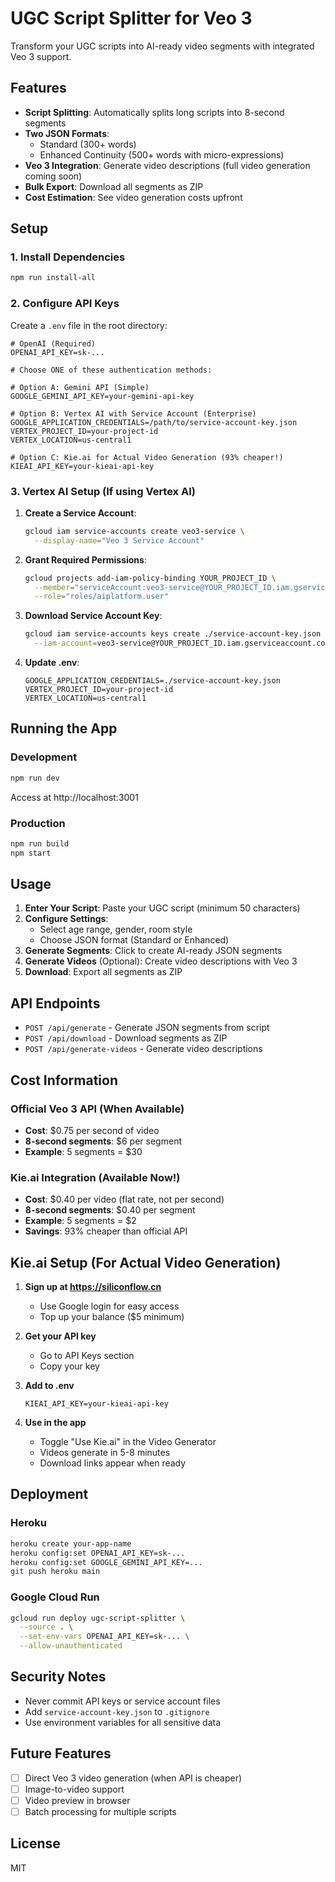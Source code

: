 # UGC Script Splitter for Veo 3

Transform your UGC scripts into AI-ready video segments with integrated Veo 3 support.

## Features

- **Script Splitting**: Automatically splits long scripts into 8-second segments
- **Two JSON Formats**: 
  - Standard (300+ words) 
  - Enhanced Continuity (500+ words with micro-expressions)
- **Veo 3 Integration**: Generate video descriptions (full video generation coming soon)
- **Bulk Export**: Download all segments as ZIP
- **Cost Estimation**: See video generation costs upfront

## Setup

### 1. Install Dependencies
```bash
npm run install-all
```

### 2. Configure API Keys

Create a `.env` file in the root directory:

```env
# OpenAI (Required)
OPENAI_API_KEY=sk-...

# Choose ONE of these authentication methods:

# Option A: Gemini API (Simple)
GOOGLE_GEMINI_API_KEY=your-gemini-api-key

# Option B: Vertex AI with Service Account (Enterprise)
GOOGLE_APPLICATION_CREDENTIALS=/path/to/service-account-key.json
VERTEX_PROJECT_ID=your-project-id
VERTEX_LOCATION=us-central1

# Option C: Kie.ai for Actual Video Generation (93% cheaper!)
KIEAI_API_KEY=your-kieai-api-key
```

### 3. Vertex AI Setup (If using Vertex AI)

1. **Create a Service Account**:
   ```bash
   gcloud iam service-accounts create veo3-service \
     --display-name="Veo 3 Service Account"
   ```

2. **Grant Required Permissions**:
   ```bash
   gcloud projects add-iam-policy-binding YOUR_PROJECT_ID \
     --member="serviceAccount:veo3-service@YOUR_PROJECT_ID.iam.gserviceaccount.com" \
     --role="roles/aiplatform.user"
   ```

3. **Download Service Account Key**:
   ```bash
   gcloud iam service-accounts keys create ./service-account-key.json \
     --iam-account=veo3-service@YOUR_PROJECT_ID.iam.gserviceaccount.com
   ```

4. **Update .env**:
   ```env
   GOOGLE_APPLICATION_CREDENTIALS=./service-account-key.json
   VERTEX_PROJECT_ID=your-project-id
   VERTEX_LOCATION=us-central1
   ```

## Running the App

### Development
```bash
npm run dev
```
Access at http://localhost:3001

### Production
```bash
npm run build
npm start
```

## Usage

1. **Enter Your Script**: Paste your UGC script (minimum 50 characters)
2. **Configure Settings**: 
   - Select age range, gender, room style
   - Choose JSON format (Standard or Enhanced)
3. **Generate Segments**: Click to create AI-ready JSON segments
4. **Generate Videos** (Optional): Create video descriptions with Veo 3
5. **Download**: Export all segments as ZIP

## API Endpoints

- `POST /api/generate` - Generate JSON segments from script
- `POST /api/download` - Download segments as ZIP
- `POST /api/generate-videos` - Generate video descriptions

## Cost Information

### Official Veo 3 API (When Available)
- **Cost**: $0.75 per second of video
- **8-second segments**: $6 per segment
- **Example**: 5 segments = $30

### Kie.ai Integration (Available Now!)
- **Cost**: $0.40 per video (flat rate, not per second)
- **8-second segments**: $0.40 per segment
- **Example**: 5 segments = $2
- **Savings**: 93% cheaper than official API

## Kie.ai Setup (For Actual Video Generation)

1. **Sign up at https://siliconflow.cn**
   - Use Google login for easy access
   - Top up your balance ($5 minimum)

2. **Get your API key**
   - Go to API Keys section
   - Copy your key

3. **Add to .env**
   ```env
   KIEAI_API_KEY=your-kieai-api-key
   ```

4. **Use in the app**
   - Toggle "Use Kie.ai" in the Video Generator
   - Videos generate in 5-8 minutes
   - Download links appear when ready

## Deployment

### Heroku
```bash
heroku create your-app-name
heroku config:set OPENAI_API_KEY=sk-...
heroku config:set GOOGLE_GEMINI_API_KEY=...
git push heroku main
```

### Google Cloud Run
```bash
gcloud run deploy ugc-script-splitter \
  --source . \
  --set-env-vars OPENAI_API_KEY=sk-... \
  --allow-unauthenticated
```

## Security Notes

- Never commit API keys or service account files
- Add `service-account-key.json` to `.gitignore`
- Use environment variables for all sensitive data

## Future Features

- [ ] Direct Veo 3 video generation (when API is cheaper)
- [ ] Image-to-video support
- [ ] Video preview in browser
- [ ] Batch processing for multiple scripts

## License

MIT
